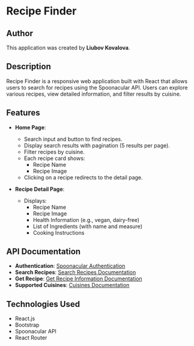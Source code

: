 # Recipe Finder

## Author

This application was created by **Liubov Kovalova**.

## Description

Recipe Finder is a responsive web application built with React that allows
users to search for recipes using the Spoonacular API. Users can explore
various recipes, view detailed information, and filter results by cuisine.

## Features

- **Home Page**:

  - Search input and button to find recipes.
  - Display search results with pagination (5 results per page).
  - Filter recipes by cuisine.
  - Each recipe card shows:
    - Recipe Name
    - Recipe Image
  - Clicking on a recipe redirects to the detail page.

- **Recipe Detail Page**:
  - Displays:
    - Recipe Name
    - Recipe Image
    - Health Information (e.g., vegan, dairy-free)
    - List of Ingredients (with name and measure)
    - Cooking Instructions

## API Documentation

- **Authentication**: [Spoonacular Authentication](https://spoonacular.com/food-api/docs#Authentication)
- **Search Recipes**: [Search Recipes Documentation](https://spoonacular.com/food-api/docs#Search-Recipes-Complex)
- **Get Recipe**: [Get Recipe Information Documentation](https://spoonacular.com/food-api/docs#Get-Recipe-Information)
- **Supported Cuisines**: [Cuisines Documentation](https://spoonacular.com/food-api/docs#Cuisines)

## Technologies Used

- React.js
- Bootstrap
- Spoonacular API
- React Router
